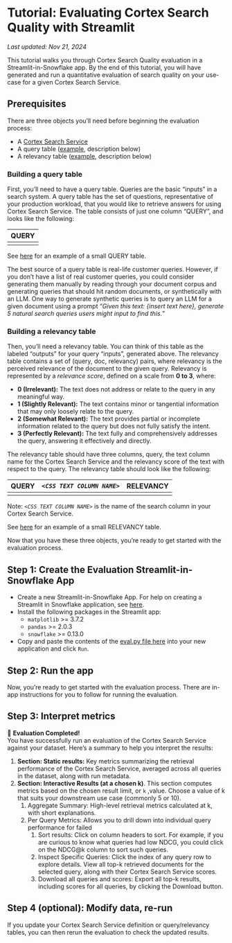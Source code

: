 # Tutorial: Evaluating Cortex Search Quality with Streamlit

_Last updated: Nov 21, 2024_

This tutorial walks you through Cortex Search Quality evaluation in a Streamlit-in-Snowflake app. By the end of this tutorial, you will have generated and run a quantitative evaluation of search quality on your use-case for a given Cortex Search Service.

## Prerequisites

There are three objects you’ll need before beginning the evaluation process:

* A [Cortex Search Service](https://docs.snowflake.com/user-guide/snowflake-cortex/cortex-search/cortex-search-overview)  
* A query table ([example](https://docs.google.com/spreadsheets/d/1q4RMplovT5lyt-zC4Y-ncf_sl4f8qEn6ydIVwkCSqP8/edit?gid=214438211#gid=214438211), description below)  
* A relevancy table ([example](https://docs.google.com/spreadsheets/d/1q4RMplovT5lyt-zC4Y-ncf_sl4f8qEn6ydIVwkCSqP8/edit?gid=0#gid=0), description below)

### Building a query table

First, you’ll need to have a query table. Queries are the basic “inputs” in a search system. A query table has the set of questions, representative of your production workload, that you would like to retrieve answers for using Cortex Search Service. The table consists of just one column “QUERY”, and looks like the following:

| QUERY |
| :---- |
|  |

See [here](https://docs.google.com/spreadsheets/d/1q4RMplovT5lyt-zC4Y-ncf_sl4f8qEn6ydIVwkCSqP8/edit?gid=214438211#gid=214438211) for an example of a small QUERY table.

The best source of a query table is real-life customer queries. However, if you don’t have a list of real customer queries, you could consider generating them manually by reading through your document corpus and generating queries that should hit random documents, or synthetically with an LLM. One way to generate synthetic queries is to query an LLM for a given document using a prompt “*Given this text: {insert text here}, generate 5 natural search queries users might input to find this.*”

### Building a relevancy table

Then, you’ll need a relevancy table. You can think of this table as the labeled “outputs” for your query “inputs”, generated above. The relevancy table contains a set of (query, doc, relevancy) pairs, where relevancy is the perceived relevance of the document to the given query. Relevancy is represented by a *relevance score*, defined on a scale from **0 to 3**, where:

* **0 (Irrelevant):** The text does not address or relate to the query in any meaningful way.  
* **1 (Slightly Relevant):** The text contains minor or tangential information that may only loosely relate to the query.  
* **2 (Somewhat Relevant):** The text provides partial or incomplete information related to the query but does not fully satisfy the intent.  
* **3 (Perfectly Relevant):** The text fully and comprehensively addresses the query, answering it effectively and directly.

The relevancy table should have three columns, query, the text column name for the Cortex Search Service and the relevancy score of the text with respect to the query. The relevancy table should look like the following:

| QUERY | *`<CSS TEXT COLUMN NAME>`* | RELEVANCY |
| :---- | :---- | :---- |
|  |  |  |

Note: *`<CSS TEXT COLUMN NAME>`* is the name of the search column in your Cortex Search Service.

See [here](https://docs.google.com/spreadsheets/d/1q4RMplovT5lyt-zC4Y-ncf_sl4f8qEn6ydIVwkCSqP8/edit?gid=0#gid=0) for an example of a small RELEVANCY table.

Now that you have these three objects, you’re ready to get started with the evaluation process.

## Step 1: Create the Evaluation Streamlit-in-Snowflake App

* Create a new Streamlit-in-Snowflake App. For help on creating a Streamlit in Snowflake application, see [here](https://docs.snowflake.com/en/developer-guide/streamlit/create-streamlit-ui).  
* Install the following packages in the Streamlit app:  
  * `matplotlib` \>= 3.7.2  
  * `pandas` \>= 2.0.3  
  * `snowflake` \>= 0.13.0  
* Copy and paste the contents of the [eval.py file here](https://github.com/Snowflake-Labs/cortex-search/blob/main/examples/streamlit-evaluation/eval.py) into your new application and click `Run`.

## Step 2: Run the app

Now, you’re ready to get started with the evaluation process. There are in-app instructions for you to follow for running the evaluation.

## Step 3: Interpret metrics

🎉 **Evaluation Completed\!**  
You have successfully run an evaluation of the Cortex Search Service against your dataset. Here’s a summary to help you interpret the results:

1. **Section: Static results:** Key metrics summarizing the retrieval performance of the Cortex Search Service, averaged across all queries in the dataset, along with run metadata.  
2. **Section: Interactive Results (at a chosen k)**. This section computes metrics based on the chosen result limit, or `k` ,value. Choose a value of k that suits your downstream use case (commonly 5 or 10).  
   1. Aggregate Summary: High-level retrieval metrics calculated at k, with short explanations.  
   2. Per Query Metrics: Allows you to drill down into individual query performance for failed  
      1. Sort results: Click on column headers to sort. For example, if you are curious to know what queries had low NDCG, you could click on the NDCG@k column to sort such queries.  
      2. Inspect Specific Queries: Click the index of any query row to explore details. View all top-k retrieved documents for the selected query, along with their Cortex Search Service scores.  
      3. Download all queries and scores: Export all top-k results, including scores for all queries, by clicking the Download button.

## Step 4 (optional): Modify data, re-run

If you update your Cortex Search Service definition or query/relevancy tables, you can then rerun the evaluation to check the updated results.
